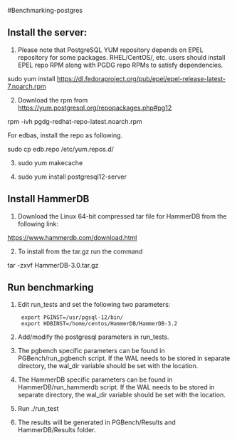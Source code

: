 #Benchmarking-postgres

Install the server:
------------------------------

1. Please note that PostgreSQL YUM repository depends on EPEL repository for some packages. RHEL/CentOS/, etc. users should install EPEL repo RPM along with PGDG repo RPMs to satisfy dependencies.

sudo yum install https://dl.fedoraproject.org/pub/epel/epel-release-latest-7.noarch.rpm

2. Download the rpm from https://yum.postgresql.org/repopackages.php#pg12

rpm -ivh pgdg-redhat-repo-latest.noarch.rpm

For edbas, install the repo as following.

sudo cp edb.repo /etc/yum.repos.d/

3. sudo yum makecache

4. sudo yum install postgresql12-server

Install HammerDB
------------------------------

1. Download the Linux 64-bit compressed tar file for HammerDB from the following link:

https://www.hammerdb.com/download.html

2. To install from the tar.gz run the command

tar -zxvf HammerDB-3.0.tar.gz

Run benchmarking
------------------------------

1. Edit run_tests and set the following two parameters:

		export PGINST=/usr/pgsql-12/bin/
		export HDBINST=/home/centos/HammerDB/HammerDB-3.2

2. Add/modify the postgresql parameters in run_tests.

3. The pgbench specific parameters can be found in PGBench/run_pgbench script.
If the WAL needs to be stored in separate directory, the wal_dir variable should
be set with the location.

4. The HammerDB specific parameters can be found in HammerDB/run_hammerdb script.
If the WAL needs to be stored in separate directory, the wal_dir variable should
be set with the location.

5. Run ./run_test

6. The results will be generated in PGBench/Results and HammerDB/Results folder.
